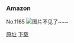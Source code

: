 ### Amazon
No.1165
![图片不见了~~~](https://imgs.xkcd.com/comics/amazon.png)

[原址](https://xkcd.com//1165) [下载](https://imgs.xkcd.com/comics/amazon.png)

